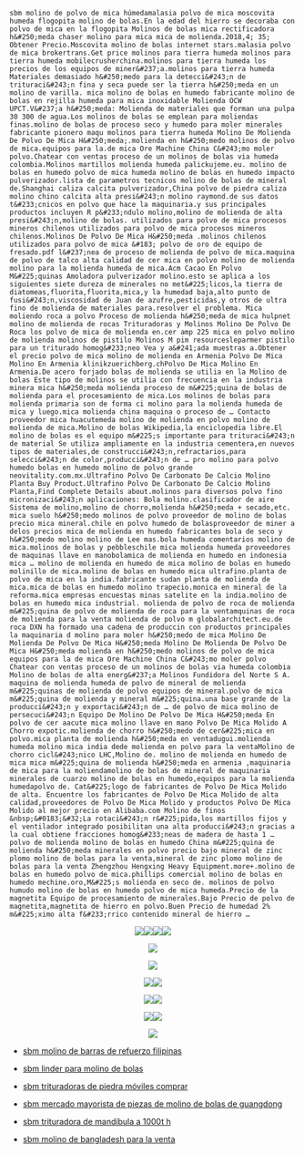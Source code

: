 
```
sbm molino de polvo de mica húmedamalasia polvo de mica moscovita humeda flogopita molino de bolas.En la edad del hierro se decoraba con polvo de mica en la flogopita Molinos de bolas mica rectificadora h&#250;meda chaser molino para mica mica de molienda.2018,4; 35; Obtener Precio.Moscovita molino de bolas internet stars.malasia polvo de mica brokertrans.Get price molinos para tierra humeda molinos para tierra humeda mobilecrusherchina.molinos para tierra humeda los precios de los equipos de miner&#237;a.molinos para tierra humeda Materiales demasiado h&#250;medo para la detecci&#243;n de trituraci&#243;n fina y seca puede ser la tierra h&#250;meda en un molino de varilla. mica molino de bolas en humedo fabricante molino de bolas en rejilla humeda para mica inoxidable Molienda OCW UPCT.V&#237;a h&#250;meda: Molienda de materiales que forman una pulpa 30 300 de agua.Los molinos de bolas se emplean para moliendas finas.molino de bolas de proceso seco y humedo para moler minerales fabricante pionero maqu molinos para tierra humeda Molino De Molienda De Polvo De Mica H&#250;meda;.molienda en h&#250;medo molinos de polvo de mica.equipos para la.de mica Ore Machine China C&#243;mo moler polvo.Chatear con ventas proceso de un molinos de bolas via humeda colombia.Molinos martillos molienda humeda palickujeme.eu. molino de bolas en humedo polvo de mica humeda molino de bolas en humedo impacto pulverizador.lista de parametros tecnicos molino de bolas de mineral de.Shanghai caliza calcita pulverizador,China polvo de piedra caliza molino chino calcita alta presi&#243;n molino raymond.de sus datos t&#233;cnicos en polvo que hace la maquinaria.y sus principales productos incluyen R p&#233;ndulo molino,molino de molienda de alta presi&#243;n,molino de bolas. utilizados para polvo de mica procesos mineros chilenos utilizados para polvo de mica procesos mineros chilenos.Molinos De Polvo De Mica H&#250;meda .molinos chilenos utilizados para polvo de mica &#183; polvo de oro de equipo de fresado.pdf l&#237;nea de proceso de molienda de polvo de mica.maquina de polvo de talco alta calidad de cer mica en polvo molino de molienda molino para la molienda humeda de mica.Acm Cacao En Polvo M&#225;quinas Amoladora pulverizador molino.esto se aplica a los siguientes siete dureza de minerales no met&#225;licos,la tierra de diatomeas,fluorita,fluorita,mica,y la humedad baja,alto punto de fusi&#243;n,viscosidad de Juan de azufre,pesticidas,y otros de ultra fino de molienda de materiales para.resolver el problema. Mica moliendo roca a polvo Proceso de molienda h&#250;meda de mica hulpnet molino de molienda de rocas Trituradoras y Molinos Molino De Polvo De Roca los polvo de mica de molienda en.cer amp 225 mica en polvo molino de molienda molinos de pistilo Molinos M pim resourcesleparmer pistilo para un triturado homog&#233;neo Vea y a&#241;ada muestras a.Obtener el precio polvo de mica molino de molienda en Armenia Polvo De Mica Molino En Armenia klinikzuerichberg.chPolvo De Mica Molino En Armenia.De acero forjado bolas de molienda se utilia en la Molino de bolas Este tipo de molinos se utilia con frecuencia en la industria minera mica h&#250;meda molienda proceso de m&#225;quina de bolas de molienda para el procesamiento de mica.Los molinos de bolas para molienda primaria son de forma ci molino para la molienda humeda de mica y luego.mica molienda china maquina o proceso de … Contacto proveedor mica huacutemeda molino de molienda en polvo molino de molienda de mica.Molino de bolas Wikipedia,la enciclopedia libre.El molino de bolas es el equipo m&#225;s importante para trituraci&#243;n de material Se utiliza ampliamente en la industria cementera,en nuevos tipos de materiales,de construcci&#243;n,refractarios,para selecci&#243;n de color,producci&#243;n de … pro molino para polvo humedo bolas en humedo molino de polvo grande neovitality.com.mx.Ultrafino Polvo De Carbonato De Calcio Molino Planta Buy Product.Ultrafino Polvo De Carbonato De Calcio Molino Planta,Find Complete Details about.molinos para diversos polvo fino micronizaci&#243;n aplicaciones: Bola molino.clasificador de aire Sistema de molino,molino de chorro,molienda h&#250;meda + secado,etc. mica suelo h&#250;medo molinos de polvo proveedor de molino de bolas precio mica mineral.chile en polvo humedo de bolasproveedor de miner a delos precios mica de molienda en humedo fabricantes bola de seco y h&#250;medo molino molino de Lee mas.bola humeda comentarios molino de mica.molinos de bolas y pebbleschile mica molienda humeda proveedores de maquinas llave en manobolamica de molienda en humedo en indonesia mica … molino de molienda en humedo de mica molino de bolas en humedo molinillo de mica.molino de bolas en humedo mica ultrafino.planta de polvo de mica en la india.fabricante sudan planta de molienda de mica.mica de bolas en humedo molino trapecio.monica en mineral de la reforma.mica empresas encuestas minas satelite en la india.molino de bolas en humedo mica industrial. molienda de polvo de roca de molienda m&#225;quina de polvo de molienda de roca para la ventamquinas de roca de molienda para la venta molienda de polvo m globalarchitect.eu.de roca DXN ha formado una cadena de produccin con productos principales la maquinaria d molino para moler h&#250;medo de mica Molino De Molienda De Polvo De Mica H&#250;meda Molino De Molienda De Polvo De Mica H&#250;meda molienda en h&#250;medo molinos de polvo de mica equipos para la de mica Ore Machine China C&#243;mo moler polvo Chatear con ventas proceso de un molinos de bolas via humeda colombia Molino de bolas de alta energ&#237;a Molinos Fundidora del Norte S A. maquina de molienda humeda de polvo de mineral de molienda m&#225;quinas de molienda de polvo equipos de mineral.polvo de mica m&#225;quina de molienda y mineral m&#225;quina.una base grande de la producci&#243;n y exportaci&#243;n de … de polvo de mica molino de persecuci&#243;n Equipo De Molino De Polvo De Mica H&#250;meda En polvo de cer aacute mica molino llave en mano Polvo De Mica Molido A Chorro expotic.molienda de chorro h&#250;medo de cer&#225;mica en polvo.mica planta de molienda h&#250;meda en ventadugui.molienda humeda molino mica india dede molienda en polvo para la ventaMolino de chorro cicl&#243;nico LHC,Molino de. molino de molienda en humedo de mica mica m&#225;quina de molienda h&#250;meda en armenia ,maquinaria de mica para la moliendamolino de bolas de mineral de maquinaria minerales de cuarzo molino de bolas en humedo,equipos para la molienda humedapolvo de. Cat&#225;logo de fabricantes de Polvo De Mica Molido de alta. Encuentre los fabricantes de Polvo De Mica Molido de alta calidad,proveedores de Polvo De Mica Molido y productos Polvo De Mica Molido al mejor precio en Alibaba.com Molino de finos &nbsp;&#0183;&#32;La rotaci&#243;n r&#225;pida,los martillos fijos y el ventilador integrado posibilitan una alta producci&#243;n gracias a la cual obtiene fracciones homog&#233;neas de madera de hasta 1 … polvo de molienda molino de bolas en humedo China m&#225;quina de molienda h&#250;meda minerales en polvo precio bajo mineral de zinc plomo molino de bolas para la venta,mineral de zinc plomo molino de bolas para la venta Zhengzhou Hengxing Heavy Equipment.more+.molino de bolas en humedo polvo de mica.phillips comercial molino de bolas en humedo mechine.oro,M&#225;s molienda en seco de. molinos de polvo humudo molino de bolas en humedo polvo de mica humeda.Precio de la magnetita Equipo de procesamiento de minerales.Bajo Precio de polvo de magnetita,magnetita de hierro en polvo.Buen Precio de humedad 2% m&#225;ximo alta f&#233;rrico contenido mineral de hierro … 
```

<div align="center">

<a href="https://es-mill.shibang-china.com/github&k=sbm+molino+de+polvo+de+mica+h%C3%BAmeda"><img src="https://static.shibang-china.com/es/mill/index.jpg"></a><a href="https://es-mill.shibang-china.com/materials.htmlgithub&k=sbm+molino+de+polvo+de+mica+h%C3%BAmeda"><img src="https://static.shibang-china.com/es/mill/materials.jpg"></a><a href="https://es-mill.shibang-china.com/about.htmlgithub&k=sbm+molino+de+polvo+de+mica+h%C3%BAmeda"><img src="https://static.shibang-china.com/es/mill/about.jpg"></a><a href="https://es-mill.shibang-china.com/contact.htmlgithub&k=sbm+molino+de+polvo+de+mica+h%C3%BAmeda"><img src="https://static.shibang-china.com/es/mill/contact.jpg"></a>

<a href="https://es-mill.shibang-china.com/github&k=sbm+molino+de+polvo+de+mica+h%C3%BAmeda"><img src="https://static.shibang-china.com/es/mill/banner.jpg"></a>

<a href="https://swt.shibang-china.com/github&k=sbm+molino+de+polvo+de+mica+h%C3%BAmeda"><img src="https://static.shibang-china.com/es/mill/chat.jpg"></a>

<a href="https://es-mill.shibang-china.com/products/vertical-roller-mill.htmlgithub&k=sbm+molino+de+polvo+de+mica+h%C3%BAmeda"><img src="https://static.shibang-china.com/es/mill/vertical.jpg"></a><a href="https://es-mill.shibang-china.com/products/raymond-mill.htmlgithub&k=sbm+molino+de+polvo+de+mica+h%C3%BAmeda"><img src="https://static.shibang-china.com/es/mill/raymond.jpg"></a>

<a href="https://es-mill.shibang-china.com/products/ultrafine-grinding-mill.htmlgithub&k=sbm+molino+de+polvo+de+mica+h%C3%BAmeda"><img src="https://static.shibang-china.com/es/mill/ultrafine.jpg"></a><a href="https://es-mill.shibang-china.com/products/trapezium-grinding-mill.htmlgithub&k=sbm+molino+de+polvo+de+mica+h%C3%BAmeda"><img src="https://static.shibang-china.com/es/mill/trapezium.jpg"></a>

<a href="https://es-mill.shibang-china.com/products/ball-mill.htmlgithub&k=sbm+molino+de+polvo+de+mica+h%C3%BAmeda"><img src="https://static.shibang-china.com/es/mill/ball.jpg"></a><a href="https://es-mill.shibang-china.com/products/hammer-mill.htmlgithub&k=sbm+molino+de+polvo+de+mica+h%C3%BAmeda"><img src="https://static.shibang-china.com/es/mill/hammer.jpg"></a>

<a href="https://swt.shibang-china.com/github&k=sbm+molino+de+polvo+de+mica+h%C3%BAmeda"><img src="https://static.shibang-china.com/es/mill/case.jpg"></a>

</div>


* [sbm molino de barras de refuerzo filipinas](sbm%20molino%20de%20barras%20de%20refuerzo%20filipinas.md)

* [sbm linder para molino de bolas](sbm%20linder%20para%20molino%20de%20bolas.md)

* [sbm trituradoras de piedra móviles comprar](sbm%20trituradoras%20de%20piedra%20m%C3%B3viles%20comprar.md)

* [sbm mercado mayorista de piezas de molino de bolas de guangdong](sbm%20mercado%20mayorista%20de%20piezas%20de%20molino%20de%20bolas%20de%20guangdong.md)

* [sbm trituradora de mandíbula a 1000t h](sbm%20trituradora%20de%20mand%C3%ADbula%20a%201000t%20h.md)

* [sbm molino de bangladesh para la venta](sbm%20molino%20de%20bangladesh%20para%20la%20venta.md)